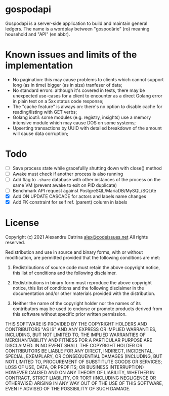 # gospodapi
Gospodapi is a server-side application to build and maintain general ledgers. The name is a wordplay between "gospodărie" (ro) meaning household and "API" (en abbr).

# Known issues and limits of the implementation
- No pagination: this may cause problems to clients which cannot support long (as in time) bigger (as in size) tranfeser of data;
- No standard errors: although it's covered in tests, there may be unexpected use-cases for a client to encounter as a direct Golang error in plain text on a 5xx status code response;
- The "cache feature" is always on: there's no option to disable cache for reading/listing with GET verbs;
- Golang ioutil: some modules (e.g. registry, insights) use a memory intensive module which may cause DOS on some systems;
- Upserting transactions by UUID with detailed breakdown of the amount will cause data corruption;

# Todo
- [ ] Save process state while gracefullly shutting down with close() method
- [ ] Awake must check if another process is also running
- [ ] Add flag to `-share` database with other instances of the process on the same VM (prevent awake to exit on PID duplicate)
- [ ] Benchmark API request against PostgreSQL/MariaDB/MySQL/SQLite
- [x] Add ON UPDATE CASCADE for actors and labels name changes
- [x] Add FK constraint for self ref. (parent) column in labels

# License
Copyright (c) 2021 Alexandru Catrina <alex@codeissues.net>
All rights reserved.

Redistribution and use in source and binary forms, with or without
modification, are permitted provided that the following conditions are met:

1. Redistributions of source code must retain the above copyright notice, this
   list of conditions and the following disclaimer.

2. Redistributions in binary form must reproduce the above copyright notice,
   this list of conditions and the following disclaimer in the documentation
   and/or other materials provided with the distribution.

3. Neither the name of the copyright holder nor the names of its
   contributors may be used to endorse or promote products derived from
   this software without specific prior written permission.

THIS SOFTWARE IS PROVIDED BY THE COPYRIGHT HOLDERS AND CONTRIBUTORS "AS IS"
AND ANY EXPRESS OR IMPLIED WARRANTIES, INCLUDING, BUT NOT LIMITED TO, THE
IMPLIED WARRANTIES OF MERCHANTABILITY AND FITNESS FOR A PARTICULAR PURPOSE ARE
DISCLAIMED. IN NO EVENT SHALL THE COPYRIGHT HOLDER OR CONTRIBUTORS BE LIABLE
FOR ANY DIRECT, INDIRECT, INCIDENTAL, SPECIAL, EXEMPLARY, OR CONSEQUENTIAL
DAMAGES (INCLUDING, BUT NOT LIMITED TO, PROCUREMENT OF SUBSTITUTE GOODS OR
SERVICES; LOSS OF USE, DATA, OR PROFITS; OR BUSINESS INTERRUPTION) HOWEVER
CAUSED AND ON ANY THEORY OF LIABILITY, WHETHER IN CONTRACT, STRICT LIABILITY,
OR TORT (INCLUDING NEGLIGENCE OR OTHERWISE) ARISING IN ANY WAY OUT OF THE USE
OF THIS SOFTWARE, EVEN IF ADVISED OF THE POSSIBILITY OF SUCH DAMAGE.
